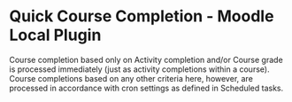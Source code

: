 Quick Course Completion - Moodle Local Plugin
===================

Course completion based only on Activity completion and/or Course grade is processed immediately (just as activity completions within a course). Course completions based on any other criteria here, however, are processed in accordance with cron settings as defined in Scheduled tasks.
